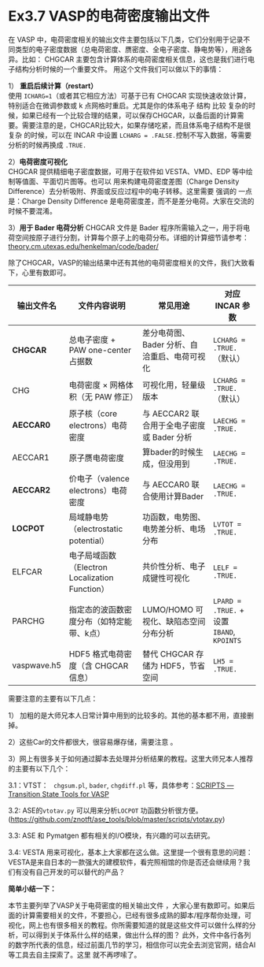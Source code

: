 # Ex3.7 VASP的电荷密度输出文件



在 VASP 中，电荷密度相关的输出文件主要包括以下几类，它们分别用于记录不同类型的电子密度数据（总电荷密度、赝密度、全电子密度、静电势等），用途各异。比如： CHGCAR 主要包含计算体系的电荷密度相关信息，这也是我们进行电子结构分析时候的一个重要文件。 用这个文件我们可以做以下的事情：

1） **重启后续计算（restart）**  
使用 `ICHARG=1`（或者其它相应方法）可基于已有 CHGCAR 实现快速收敛计算，特别适合在微调参数或 k 点网格时重启。尤其是你的体系电子 结构 比较 复杂的时候，如果已经有一个比较合理的结果，可以保存CHGCAR，以备后面的计算需要。需要注意的是，CHGCAR比较大，如果存储吃紧，而且体系电子结构不是很复杂 的时候，可以在 INCAR 中设置 `LCHARG = .FALSE.`控制不写入数据，等需要分析的时候再换成 `.TRUE.`

2）**电荷密度可视化**  
CHGCAR 提供精细电子密度数据，可用于在软件如 VESTA、VMD、EDP 等中绘制等值面、平面切片图等。也可以 用来构建电荷密度差图（Charge Density Difference）去分析吸附、界面或反应过程中的电子转移。这里需要 强调的 一点是：Charge Density Difference 是电荷密度差，而不是差分电荷。大家在交流的时候不要混淆。

3）**用于 Bader 电荷分析** 
CHGCAR 文件是 Bader 程序所需输入之一，用于将电荷空间按原子进行分割，计算每个原子上的电荷分布。详细的计算细节请参考：[theory.cm.utexas.edu/henkelman/code/bader/](https://theory.cm.utexas.edu/henkelman/code/bader/)  



除了CHGCAR，VASP的输出结果中还有其他的电荷密度相关的文件，我们大致看下，心里有数即可。

| 输出文件名  | 文件内容说明                                   | 常见用途                                     | 对应 INCAR 参数                            |
| ----------- | ---------------------------------------------- | -------------------------------------------- | ------------------------------------------ |
| **CHGCAR**  | 总电子密度 + PAW one-center 占据数             | 差分电荷图、Bader 分析、自洽重启、电荷可视化 | `LCHARG = .TRUE.`（默认）                  |
| CHG         | 电荷密度 × 网格体积（无 PAW 修正）             | 可视化用，轻量级版本                         | `LCHARG = .TRUE.`（默认）                  |
| **AECCAR0** | 原子核（core electrons）电荷密度               | 与 AECCAR2 联合用于全电子密度或 Bader 分析   | `LAECHG = .TRUE.`                          |
| AECCAR1     | 原子赝电荷密度                                 | 算bader的时候生成，但没用到                  | `LAECHG = .TRUE.`                          |
| **AECCAR2** | 价电子（valence electrons）电荷密度            | 与 AECCAR0 联合使用计算Bader                 | `LAECHG = .TRUE.`                          |
| **LOCPOT**  | 局域静电势（electrostatic potential）          | 功函数，电势图、电势差分析、电场分布         | `LVTOT = .TRUE.`                           |
| ELFCAR      | 电子局域函数（Electron Localization Function） | 共价性分析、电子成键性可视化                 | `LELF = .TRUE.`                            |
| PARCHG      | 指定态的波函数密度分布（如特定能带、k点）      | LUMO/HOMO 可视化、缺陷态空间分布分析         | `LPARD = .TRUE.` + 设置 `IBAND`, `KPOINTS` |
| vaspwave.h5 | HDF5 格式电荷密度（含 CHGCAR 信息）            | 替代 CHGCAR 存储为 HDF5，节省空间            | `LH5 = .TRUE.`                             |



需要注意的主要有以下几点：

1） 加粗的是大师兄本人日常计算中用到的比较多的。其他的基本都不用，直接删掉。

2）这些Car的文件都很大，很容易爆存储，需要注意 。

3）网上有很多关于如何通过脚本去处理并分析结果的教程。这里大师兄本人推荐的主要有以下几个：

3.1：VTST： ` chgsum.pl`, `bader`, `chgdiff.pl` 等，具体参考：[SCRIPTS — Transition State Tools for VASP](https://theory.cm.utexas.edu/vtsttools/scripts.html#) 

3.2:  ASE的`vtotav.py` 可以用来分析`LOCPOT`  功函数分析很方便。(https://github.com/znotft/ase_tools/blob/master/scripts/vtotav.py) 

3.3: ASE 和 Pymatgen 都有相关的I/O模块，有兴趣的可以去研究。 

3.4: VESTA 用来可视化，基本上大家都在这么做。这里提一个很有意思的问题：VESTA是来自日本的一款强大的建模软件，看完照相馆的你是否还会继续用？我们有没有自己开发的可以替代的产品？



**简单小结一下：** 

本节主要列举了VASP关于电荷密度的相关输出文件 ，大家心里有数即可。如果后面的计算需要相关的文件，不要担心，已经有很多成熟的脚本/程序帮你处理，可视化，网上也有很多相关的教程。你所需要知道的就是这些文件可以做什么样的分析，可以得到关于体系什么样的结果，做出什么样的图？ 此外，文件中各行各列的数字所代表的信息，经过前面几节的学习，相信你可以完全去浏览官网，结合AI等工具去自主探索了。这里 就不再啰嗦了。

